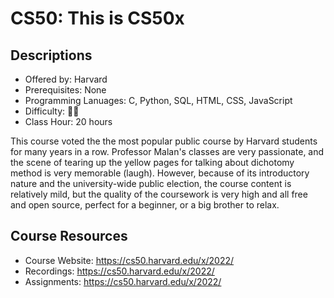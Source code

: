 # CS50: This is CS50x

## Descriptions

- Offered by: Harvard
- Prerequisites: None
- Programming Lanuages: C, Python, SQL, HTML, CSS, JavaScript
- Difficulty: 🌟🌟
- Class Hour: 20 hours

This course voted the the most popular public course by Harvard students for many years in a row. Professor Malan's classes are very passionate, and the scene of tearing up the yellow pages for talking about dichotomy method is very memorable (laugh). However, because of its introductory nature and the university-wide public election, the course content is relatively mild, but the quality of the coursework is very high and all free and open source, perfect for a beginner, or a big brother to relax.

## Course Resources

- Course Website: <https://cs50.harvard.edu/x/2022/>
- Recordings: <https://cs50.harvard.edu/x/2022/>
- Assignments: <https://cs50.harvard.edu/x/2022/>
